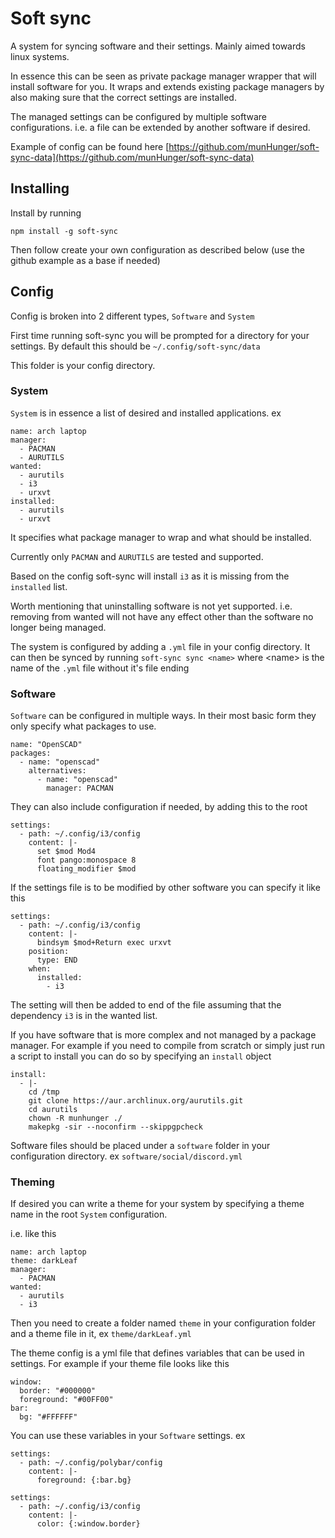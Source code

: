 # Soft sync

A system for syncing software and their settings.
Mainly aimed towards linux systems.

In essence this can be seen as private package manager wrapper that will install software for you. It wraps and extends existing package managers by also making sure that the correct settings are installed.

The managed settings can be configured by multiple software configurations. i.e. a file can be extended by another software if desired.

Example of config can be found here [https://github.com/munHunger/soft-sync-data](https://github.com/munHunger/soft-sync-data)

## Installing

Install by running

```
npm install -g soft-sync
```

Then follow create your own configuration as described below (use the github example as a base if needed)

## Config

Config is broken into 2 different types, `Software` and `System`

First time running soft-sync you will be prompted for a directory for your settings. By default this should be `~/.config/soft-sync/data`

This folder is your config directory.

### System

`System` is in essence a list of desired and installed applications. ex

```
name: arch laptop
manager:
  - PACMAN
  - AURUTILS
wanted:
  - aurutils
  - i3
  - urxvt
installed:
  - aurutils
  - urxvt
```

It specifies what package manager to wrap and what should be installed.

Currently only `PACMAN` and `AURUTILS` are tested and supported.

Based on the config soft-sync will install `i3` as it is missing from the `installed` list.

Worth mentioning that uninstalling software is not yet supported. i.e. removing from wanted will not have any effect other than the software no longer being managed.

The system is configured by adding a `.yml` file in your config directory. It can then be synced by running `soft-sync sync <name>` where \<name> is the name of the `.yml` file without it's file ending

### Software

`Software` can be configured in multiple ways.
In their most basic form they only specify what packages to use.

```
name: "OpenSCAD"
packages:
  - name: "openscad"
    alternatives:
      - name: "openscad"
        manager: PACMAN
```

They can also include configuration if needed, by adding this to the root

```
settings:
  - path: ~/.config/i3/config
    content: |-
      set $mod Mod4
      font pango:monospace 8
      floating_modifier $mod
```

If the settings file is to be modified by other software you can specify it like this

```
settings:
  - path: ~/.config/i3/config
    content: |-
      bindsym $mod+Return exec urxvt
    position:
      type: END
    when:
      installed:
        - i3
```

The setting will then be added to end of the file assuming that the dependency `i3` is in the wanted list.

If you have software that is more complex and not managed by a package manager. For example if you need to compile from scratch or simply just run a script to install you can do so by specifying an `install` object

```
install:
  - |-
    cd /tmp
    git clone https://aur.archlinux.org/aurutils.git
    cd aurutils
    chown -R munhunger ./
    makepkg -sir --noconfirm --skippgpcheck
```

Software files should be placed under a `software` folder in your configuration directory. ex `software/social/discord.yml`

### Theming

If desired you can write a theme for your system by specifying a theme name in the root `System` configuration.

i.e. like this

```
name: arch laptop
theme: darkLeaf
manager:
  - PACMAN
wanted:
  - aurutils
  - i3
```

Then you need to create a folder named `theme` in your configuration folder and a theme file in it, ex `theme/darkLeaf.yml`

The theme config is a yml file that defines variables that can be used in settings. For example if your theme file looks like this

```
window:
  border: "#000000"
  foreground: "#00FF00"
bar:
  bg: "#FFFFFF"
```

You can use these variables in your `Software` settings.
ex

```
settings:
  - path: ~/.config/polybar/config
    content: |-
      foreground: {:bar.bg}
```

```
settings:
  - path: ~/.config/i3/config
    content: |-
      color: {:window.border}
```
